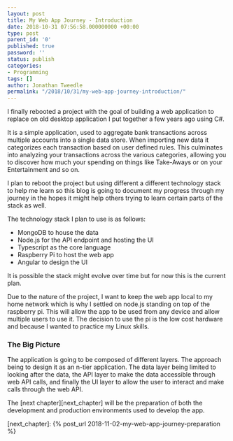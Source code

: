 ```yaml
---
layout: post
title: My Web App Journey - Introduction
date: 2018-10-31 07:56:58.000000000 +00:00
type: post
parent_id: '0'
published: true
password: ''
status: publish
categories:
- Programming
tags: []
author: Jonathan Tweedle
permalink: "/2018/10/31/my-web-app-journey-introduction/"
---
```

I finally rebooted a project with the goal of building a web application to replace on old desktop application I put together a few years ago using C#.

It is a simple application, used to aggregate bank transactions across multiple accounts into a single data store. When importing new data it categorizes each transaction based on user defined rules. This culminates into analyzing your transactions across the various categories, allowing you to discover how much your spending on things like Take-Aways or on your Entertainment and so on.

I plan to reboot the project but using different a different technology stack to help me learn so this blog is going to document my progress through my journey in the hopes it might help others trying to learn certain parts of the stack as well.

The technology stack I plan to use is as follows:
- MongoDB to house the data
- Node.js for the API endpoint and hosting the UI
- Typescript as the core language
- Raspberry Pi to host the web app
- Angular to design the UI


It is possible the stack might evolve over time but for now this is the current plan.

Due to the nature of the project, I want to keep the web app local to my home network which is why I settled on node.js standing on top of the raspberry pi. This will allow the app to be used from any device and allow multiple users to use it. The decision to use the pi is the low cost hardware and because I wanted to practice my Linux skills.

### The Big Picture
The application is going to be composed of different layers. The approach being to design it as an n-tier application. The data layer being limited to looking after the data, the API layer to make the data accessible through web API calls, and finally the UI layer to allow the user to interact and make calls through the web API.

The [next chapter][next_chapter] will be the preparation of both the development and production environments used to develop the app.

[next_chapter]: {% post_url 2018-11-02-my-web-app-journey-preparation %}